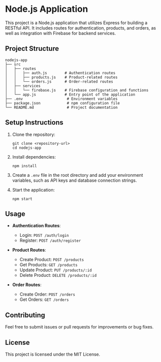 # Node.js Application

This project is a Node.js application that utilizes Express for building a RESTful API. It includes routes for authentication, products, and orders, as well as integration with Firebase for backend services.

## Project Structure

```
nodejs-app
├── src
│   ├── routes
│   │   ├── auth.js        # Authentication routes
│   │   ├── products.js    # Product-related routes
│   │   └── orders.js      # Order-related routes
│   ├── services
│   │   └── firebase.js    # Firebase configuration and functions
│   └── app.js             # Entry point of the application
├── .env                    # Environment variables
├── package.json            # npm configuration file
└── README.md               # Project documentation
```

## Setup Instructions

1. Clone the repository:
   ```
   git clone <repository-url>
   cd nodejs-app
   ```

2. Install dependencies:
   ```
   npm install
   ```

3. Create a `.env` file in the root directory and add your environment variables, such as API keys and database connection strings.

4. Start the application:
   ```
   npm start
   ```

## Usage

- **Authentication Routes**: 
  - Login: `POST /auth/login`
  - Register: `POST /auth/register`

- **Product Routes**: 
  - Create Product: `POST /products`
  - Get Products: `GET /products`
  - Update Product: `PUT /products/:id`
  - Delete Product: `DELETE /products/:id`

- **Order Routes**: 
  - Create Order: `POST /orders`
  - Get Orders: `GET /orders`

## Contributing

Feel free to submit issues or pull requests for improvements or bug fixes.

## License

This project is licensed under the MIT License.
